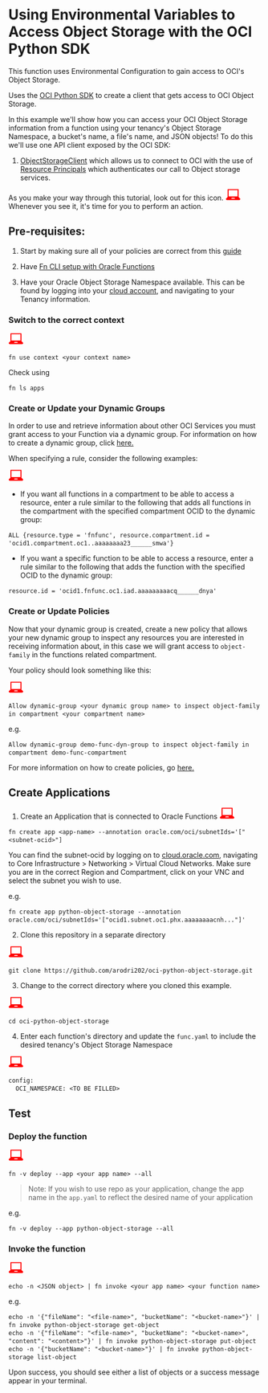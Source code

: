 # Using Environmental Variables to Access Object Storage with the OCI Python SDK

  This function uses Environmental Configuration to gain access to OCI's Object Storage.

  Uses the [OCI Python SDK](https://oracle-cloud-infrastructure-python-sdk.readthedocs.io/en/latest/index.html) to create a client that gets access to OCI Object Storage.

  In this example we'll show how you can access your OCI Object Storage information from a function using your tenancy's Object Storage Namespace, a bucket's name, a file's name, and JSON objects! To do this we'll use one API client exposed by the OCI SDK:

  1. [ObjectStorageClient](https://oracle-cloud-infrastructure-python-sdk.readthedocs.io/en/latest/api/object_storage/client/oci.object_storage.ObjectStorageClient.html) which allows us to connect to OCI with the use of [Resource Principals](https://oracle-cloud-infrastructure-python-sdk.readthedocs.io/en/latest/api/signing.html?highlight=Resource%20Principals#resource-principals-signer) which authenticates our call to Object storage services.

  As you make your way through this tutorial, look out for this icon. ![user input icon](https://raw.githubusercontent.com/arodri202/oci-python-object-storage/master/images/userinput.png?token=AK4AYAVV2EYKYR4LI72BV6S5CUJZE) Whenever you see it, it's time for you to perform an action.


Pre-requisites:
---------------
  1. Start by making sure all of your policies are correct from this [guide](https://preview.oci.oraclecorp.com/iaas/Content/Functions/Tasks/functionscreatingpolicies.htm?tocpath=Services%7CFunctions%7CPreparing%20for%20Oracle%20Functions%7CConfiguring%20Your%20Tenancy%20for%20Function%20Development%7C_____4)

  2. Have [Fn CLI setup with Oracle Functions](https://preview.oci.oraclecorp.com/iaas/Content/Functions/Tasks/functionsconfiguringclient.htm?tocpath=Services%7CFunctions%7CPreparing%20for%20Oracle%20Functions%7CConfiguring%20Your%20Client%20Environment%20for%20Function%20Development%7C_____0)

  3. Have your Oracle Object Storage Namespace available. This can be found by logging into your [cloud account](https://console.us-ashburn-1.oraclecloud.com/), and navigating to your Tenancy information.

### Switch to the correct context
  ![user input icon](https://raw.githubusercontent.com/arodri202/oci-python-object-storage/master/images/userinput.png?token=AK4AYAVV2EYKYR4LI72BV6S5CUJZE)
  ```
  fn use context <your context name>
  ```
  Check using
  ```
  fn ls apps
  ```

### Create or Update your Dynamic Groups
  In order to use and retrieve information about other OCI Services you must grant access to your Function via a dynamic group. For information on how to create a dynamic group, click [here.](https://preview.oci.oraclecorp.com/iaas/Content/Identity/Tasks/managingdynamicgroups.htm#To)

  When specifying a rule, consider the following examples:

  ![user input icon](https://raw.githubusercontent.com/arodri202/oci-python-object-storage/master/images/userinput.png?token=AK4AYAVV2EYKYR4LI72BV6S5CUJZE)
  * If you want all functions in a compartment to be able to access a resource, enter a rule similar to the following that adds all functions in the compartment with the specified compartment OCID to the dynamic group:
  ```
  ALL {resource.type = 'fnfunc', resource.compartment.id = 'ocid1.compartment.oc1..aaaaaaaa23______smwa'}
  ```

  * If you want a specific function to be able to access a resource, enter a rule similar to the following that adds the function with the specified OCID to the dynamic group:
  ```
  resource.id = 'ocid1.fnfunc.oc1.iad.aaaaaaaaacq______dnya'
  ```

### Create or Update Policies
  Now that your dynamic group is created, create a new policy that allows your new dynamic group to inspect any resources you are interested in receiving information about, in this case we will grant access to `object-family` in the functions related compartment.

  Your policy should look something like this:

  ![user input icon](https://raw.githubusercontent.com/arodri202/oci-python-object-storage/master/images/userinput.png?token=AK4AYAVV2EYKYR4LI72BV6S5CUJZE)
  ```
  Allow dynamic-group <your dynamic group name> to inspect object-family in compartment <your compartment name>
  ```
  e.g.
  ```
  Allow dynamic-group demo-func-dyn-group to inspect object-family in compartment demo-func-compartment
  ```

  For more information on how to create policies, go [here.](https://docs.cloud.oracle.com/iaas/Content/Identity/Concepts/policysyntax.htm)


Create Applications
--------------------
1. Create an Application that is connected to Oracle Functions
  ![user input icon](https://raw.githubusercontent.com/arodri202/oci-python-object-storage/master/images/userinput.png?token=AK4AYAVV2EYKYR4LI72BV6S5CUJZE)
  ```
  fn create app <app-name> --annotation oracle.com/oci/subnetIds='["<subnet-ocid>"]
  ```

  You can find the subnet-ocid by logging on to [cloud.oracle.com](https://cloud.oracle.com/en_US/sign-in), navigating to Core Infrastructure > Networking > Virtual Cloud Networks. Make sure you are in the correct Region and Compartment, click on your VNC and select the subnet you wish to use.

  e.g.
  ```
  fn create app python-object-storage --annotation oracle.com/oci/subnetIds='["ocid1.subnet.oc1.phx.aaaaaaaacnh..."]'
  ```

  2. Clone this repository in a separate directory

  ![user input icon](https://raw.githubusercontent.com/arodri202/oci-rp-control-instances/master/images/userinput.png?token=AK4AYAQ534QXEF2JHIDUZRS5BP632)
  ```
  git clone https://github.com/arodri202/oci-python-object-storage.git
  ```
  3. Change to the correct directory where you cloned this example.

  ![user input icon](https://raw.githubusercontent.com/arodri202/oci-rp-control-instances/master/images/userinput.png?token=AK4AYAQ534QXEF2JHIDUZRS5BP632)
  ```
  cd oci-python-object-storage
  ```
  4. Enter each function's directory and update the `func.yaml` to include the desired tenancy's Object Storage Namespace

  ![user input icon](https://raw.githubusercontent.com/arodri202/oci-rp-control-instances/master/images/userinput.png?token=AK4AYAQ534QXEF2JHIDUZRS5BP632)
  ```
  config:
    OCI_NAMESPACE: <TO BE FILLED>
  ```

Test
----
### Deploy the function

  ![user input icon](https://raw.githubusercontent.com/arodri202/oci-python-object-storage/master/images/userinput.png?token=AK4AYAVV2EYKYR4LI72BV6S5CUJZE)
  ```
  fn -v deploy --app <your app name> --all
  ```
  > Note: If you wish to use repo as your application, change the app name in the `app.yaml` to reflect the desired name of your application

  e.g.

  ```
  fn -v deploy --app python-object-storage --all
  ```

### Invoke the function

  ![user input icon](https://raw.githubusercontent.com/arodri202/oci-python-object-storage/master/images/userinput.png?token=AK4AYAVV2EYKYR4LI72BV6S5CUJZE)
  ```
  echo -n <JSON object> | fn invoke <your app name> <your function name>
  ```
  e.g.
  ```
  echo -n '{"fileName": "<file-name>", "bucketName": "<bucket-name>"}' | fn invoke python-object-storage get-object
  echo -n '{"fileName": "<file-name>", "bucketName": "<bucket-name>", "content": "<content>"}' | fn invoke python-object-storage put-object
  echo -n '{"bucketName": "<bucket-name>"}' | fn invoke python-object-storage list-object
  ```
  Upon success, you should see either a list of objects or a success message appear in your terminal.
